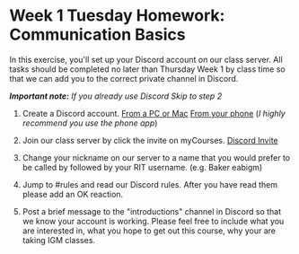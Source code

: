 # Week 1 Tuesday Homework: Communication Basics

In this exercise, you'll set up your Discord account on our class server. All tasks should be completed no later than Thursday Week 1 by class time so that we can add you to the correct private channel in Discord.

_**Important note:** If you already use Discord Skip to step 2_

1.  Create a Discord account.
    [From a PC or Mac](https://www.wikihow.com/Create-a-Discord-Account-on-a-PC-or-Mac)
    [From your phone](https://www.wikihow.tech/Create-a-Discord-Account-on-Android) (_I highly recommend you use the phone app_)

2.  Join our class server by click the invite on myCourses. [Discord Invite](<{{ site.discordInvite }}>)

3.  Change your nickname on our server to a name that you would prefer to be called by followed by your RIT username. (e.g. Baker eabigm)

4.  Jump to #rules and read our Discord rules. After you have read them please add an OK reaction.

5.  Post a brief message to the "introductions" channel in Discord so that we know your account is working. Please feel free to include what you are interested in, what you hope to get out this course, why your are taking IGM classes.
